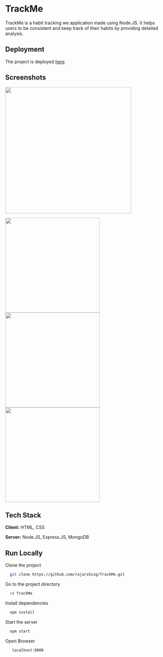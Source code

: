
# TrackMe

TrackMe is a habit tracking we application made using Node.JS. It helps users to be consistent and keep track of their habits by providing detailed analysis.



## Deployment

The project is deployed [here](https://heroku-track-me.herokuapp.com/)

## Screenshots 

<img width="400px" src="https://user-images.githubusercontent.com/55212405/130433237-32ea1e95-150c-4b7a-960e-f72c31676c7c.jpg"> 

<img width="300px" src="https://user-images.githubusercontent.com/55212405/130433574-e7941f98-6420-4015-8acc-b92049798c89.jpg">          <img width="300px" src="https://user-images.githubusercontent.com/55212405/130433590-5294a786-dda2-4f42-837b-4faccaebee90.jpg">        <img width ="300px" src="https://user-images.githubusercontent.com/55212405/130433578-0bcc433d-f85e-4502-b274-78bb4f158550.jpg">





## Tech Stack

**Client:** HTML, CSS

**Server:** Node.JS, Express.JS, MongoDB

  
## Run Locally

Clone the project

```bash
  git clone https://github.com/rajarshisg/TrackMe.git
```

Go to the project directory

```bash
  cd TrackMe
```

Install dependencies

```bash
  npm install
```

Start the server

```bash
  npm start
```
Open Browser

```bash
   localhost:8000
```

  
